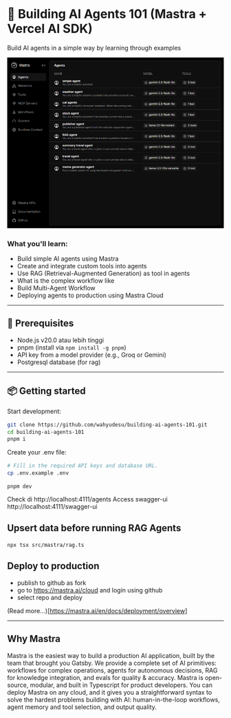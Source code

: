 # 🧠 Building AI Agents 101 (Mastra + Vercel AI SDK)

Build AI agents in a simple way by learning through examples

![Alt Text](image.png)

### What you'll learn:
- Build simple AI agents using Mastra
- Create and integrate custom tools into agents
- Use RAG (Retrieval-Augmented Generation) as tool in agents
- What is the complex workflow like
- Build Multi-Agent Workflow
- Deploying agents to production using Mastra Cloud

---

## 🧰 Prerequisites
- Node.js v20.0 atau lebih tinggi
- pnpm (install via `npm install -g pnpm`)  
- API key from a model provider (e.g., Groq or Gemini)
- Postgresql database (for rag)

---

## 📦 Getting started

Start development:

```bash
git clone https://github.com/wahyudesu/building-ai-agents-101.git
cd building-ai-agents-101
pnpm i
```

Create your .env file:

```bash
# Fill in the required API keys and database URL.
cp .env.example .env
```

```
pnpm dev
```

Check di http://localhost:4111/agents
Access swagger-ui http://localhost:4111/swagger-ui

## Upsert data before running RAG Agents 
```
npx tsx src/mastra/rag.ts
```

## Deploy to production
- publish to github as fork 
- go to https://mastra.ai/cloud and login using github
- select repo and deploy

(Read more...)[https://mastra.ai/en/docs/deployment/overview]

---

## Why Mastra 
Mastra is the easiest way to build a production AI application, built by the team that brought you Gatsby. We provide a complete set of AI primitives: workflows for complex operations, agents for autonomous decisions, RAG for knowledge integration, and evals for quality & accuracy. Mastra is open-source, modular, and built in Typescript for product developers. You can deploy Mastra on any cloud, and it gives you a straightforward syntax to solve the hardest problems building with AI: human-in-the-loop workflows, agent memory and tool selection, and output quality.
